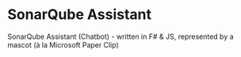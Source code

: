 SonarQube Assistant
===================

SonarQube Assistant (Chatbot) - written in F# & JS, represented by a mascot (à la Microsoft Paper Clip)

